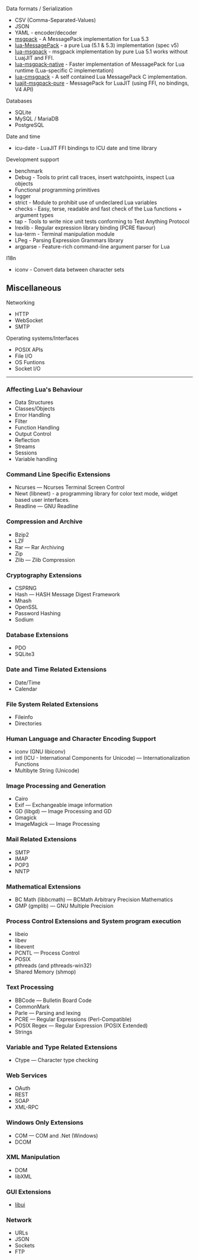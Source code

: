 Data formats / Serialization
- CSV (Comma-Separated-Values)
- JSON
- YAML - encoder/decoder
- [msgpack](https://github.com/kieselsteini/msgpack) - A MessagePack implementation for Lua 5.3 
- [lua-MessagePack](https://github.com/catwell/lua-MessagePack) - a pure Lua (5.1 & 5.3) implementation (spec v5)
- [lua-msgpack](https://github.com/kengonakajima/lua-msgpack) - msgpack implementation by pure Lua 5.1 works without LuajJIT and FFI.
- [lua-msgpack-native](https://github.com/kengonakajima/lua-msgpack-native) - Faster implementation of MessagePack for Lua runtime (Lua-specific C implementation)
- [lua-cmsgpack](https://github.com/antirez/lua-cmsgpack) - A self contained Lua MessagePack C implementation.
- [luajit-msgpack-pure](https://github.com/catwell/luajit-msgpack-pure) - MessagePack for LuaJIT (using FFI, no bindings, V4 API)

Databases
- SQLite
- MySQL / MariaDB
- PostgreSQL

Date and time
- icu-date - LuaJIT FFI bindings to ICU date and time library

Development support
- benchmark
- Debug - Tools to print call traces, insert watchpoints, inspect Lua objects
- Functional programming primitives
- logger
- strict - Module to prohibit use of undeclared Lua variables
- checks - Easy, terse, readable and fast check of the Lua functions + argument types
- tap - Tools to write nice unit tests conforming to Test Anything Protocol
- lrexlib - Regular expression library binding (PCRE flavour)
- lua-term - Terminal manipulation module
- LPeg - Parsing Expression Grammars library
- argparse - Feature-rich command-line argument parser for Lua

I18n
- iconv - Convert data between character sets

Miscellaneous
- 

Networking
- HTTP
- WebSocket
- SMTP

Operating systems/Interfaces
- POSIX APIs
- File I/O
- OS Funtions
- Socket I/O

-----------------------------

### Affecting Lua's Behaviour
- Data Structures
- Classes/Objects
- Error Handling
- Filter
- Function Handling
- Output Control
- Reflection
- Streams
- Sessions
- Variable handling

### Command Line Specific Extensions
- Ncurses — Ncurses Terminal Screen Control
- Newt (libnewt) - a programming library for color text mode, widget based user interfaces. 
- Readline — GNU Readline

### Compression and Archive
- Bzip2
- LZF
- Rar — Rar Archiving
- Zip
- Zlib — Zlib Compression

### Cryptography Extensions
- CSPRNG
- Hash — HASH Message Digest Framework
- Mhash
- OpenSSL
- Password Hashing
- Sodium

### Database Extensions
- PDO
- SQLite3

### Date and Time Related Extensions
- Date/Time
- Calendar

### File System Related Extensions
- Fileinfo
- Directories

### Human Language and Character Encoding Support
- iconv (GNU libiconv)
- intl (ICU - International Components for Unicode) — Internationalization Functions 
- Multibyte String (Unicode)

### Image Processing and Generation
- Cairo
- Exif — Exchangeable image information
- GD (libgd) — Image Processing and GD
- Gmagick
- ImageMagick — Image Processing

### Mail Related Extensions
- SMTP
- IMAP
- POP3
- NNTP

### Mathematical Extensions
- BC Math (libbcmath) — BCMath Arbitrary Precision Mathematics
- GMP (gmplib) — GNU Multiple Precision

### Process Control Extensions and System program execution
- libeio
- libev
- libevent
- PCNTL — Process Control
- POSIX
- pthreads (and pthreads-win32)
- Shared Memory (shmop)

### Text Processing
- BBCode — Bulletin Board Code
- CommonMark
- Parle — Parsing and lexing
- PCRE — Regular Expressions (Perl-Compatible)
- POSIX Regex — Regular Expression (POSIX Extended)
- Strings

### Variable and Type Related Extensions
- Ctype — Character type checking

### Web Services
- OAuth
- REST
- SOAP
- XML-RPC

### Windows Only Extensions
- COM — COM and .Net (Windows)
- DCOM

### XML Manipulation
- DOM
- libXML

### GUI Extensions
- [libui](https://github.com/andlabs/libui)

### Network
- URLs
- JSON
- Sockets
- FTP
